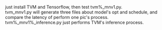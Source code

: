 just install TVM and Tensorflow, then test tvm%_mnv1.py.  
tvm_mnv1.py will generate three files about model's opt and schedule, and compare the latency of perform one pic's process.  
tvm%_mnv1%_inference.py just performs TVM's inference process.  
